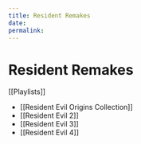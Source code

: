 ```yaml
---
title: Resident Remakes
date: 
permalink: 
---
```


# Resident Remakes

[[Playlists]]

* [[Resident Evil Origins Collection]]
* [[Resident Evil 2]]
* [[Resident Evil 3]]
* [[Resident Evil 4]]